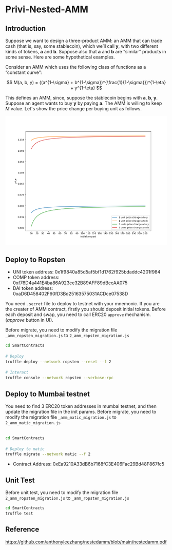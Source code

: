 # Privi-Nested-AMM


## Introduction

Suppose we want to design a three-product AMM: an AMM that can trade cash (that is, say, some stablecoin), which we’ll call **y**, with two different kinds of tokens, **a** and **b**. Suppose also that **a** and **b** are “similar” products in some sense. Here are some hypothetical examples.

Consider an AMM which uses the following class of functions as a “constant curve”:

$$ M(a, b, y) = ((a^{1-\sigma} + b^{1-\sigma})^{\frac{1}{1-\sigma}})^{1-\eta} + y^{1-\eta} $$

This defines an AMM, since, suppose the stablecoin begins with **a**, **b**, **y**. Suppose an agent wants to buy **y** by paying **a**.
The AMM is willing to keep *M* value. Let's show the price change per buying unit as follows.

<p align="center">
  <img src="./Analyze/price_chart.png" />
</p>

## Deploy to Ropsten

- UNI token address: 0x1f9840a85d5af5bf1d1762f925bdaddc4201f984
- COMP token address: 0xf76D4a441E4ba86A923ce32B89AFF89dBccAA075
- DAI token address: 0xaD6D458402F60fD3Bd25163575031ACDce07538D

You need `.secret` file to deploy to testnet with your mnemonic.
If you are the creater of AMM contract, firstly you should deposit initial tokens. 
Before each deposit and swap, you need to call ERC20 `approve` mechanism. (*approve* button in UI).

Before migrate, you need to modify the migration file `_amm_ropsten_migration.js` to `2_amm_ropsten_migration.js`

```bash
cd SmartContracts

# Deploy
truffle deploy --network ropsten --reset --f 2

# Interact
truffle console --network ropsten --verbose-rpc
```

## Deploy to Mumbai testnet

You need to find 3 ERC20 token addresses in mumbai testnet, and then update the migration file in the init params.
Before migrate, you need to modify the migration file `_amm_matic_migration.js` to `2_amm_matic_migration.js`

```bash

cd SmartContracts

# Deploy to matic
truffle migrate --network matic --f 2
```

- Contract Address: 0xEa9210A33dB6b7168fC3E406Fac29Bd48F867fc5

## Unit Test

Before unit test, you need to modify the migration file `2_amm_ropsten_migration.js` to `_amm_ropsten_migration.js`

```bash
cd SmartContracts
truffle test
```

## Reference 

https://github.com/anthonyleezhang/nestedamm/blob/main/nestedamm.pdf

